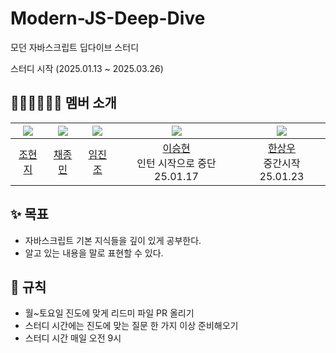 # Modern-JS-Deep-Dive
모던 자바스크립트 딥다이브 스터디

스터디 시작 (2025.01.13 ~ 2025.03.26)

## 🧑🏻‍💻👩🏻‍💻 멤버 소개
| <img src="https://avatars.githubusercontent.com/u/123517278?v=4"> | <img src="https://avatars.githubusercontent.com/u/86304360?v=4"> |<img src="https://avatars.githubusercontent.com/u/105118884?v=4">  |<img src="https://avatars.githubusercontent.com/u/86544979?v=4"> |<img src="https://avatars.githubusercontent.com/u/99471821?v=4"> |
| :---------------------------------------------------------------: | :---------------------------------------------------------------: | :--------------------------------------------------------------: | :---------------------------------------------------------------: | :---------------------------------------------------------------: |
|           [조현지](https://github.com/cindycho0423)           |         [채종민](https://github.com/JayChae)          |          [임진조](https://github.com/Sparrowlim)          |         [이승현](https://github.com/codefug) <br/> 인턴 시작으로 중단 25.01.17         |           [한상우](https://github.com/Han-wo)  <br/> 중간시작 25.01.23           |

## ✨ 목표
- 자바스크립트 기본 지식들을 깊이 있게 공부한다.
- 알고 있는 내용을 말로 표현할 수 있다.

## 📏 규칙
- 월~토요일 진도에 맞게 리드미 파일 PR 올리기
- 스터디 시간에는 진도에 맞는 질문 한 가지 이상 준비해오기
- 스터디 시간 매일 오전 9시
